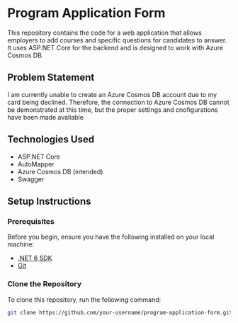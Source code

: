 # Program Application Form

This repository contains the code for a web application that allows employers to add courses and specific questions for candidates to answer. It uses ASP.NET Core for the backend and is designed to work with Azure Cosmos DB.

## Problem Statement

I am currently unable to create an Azure Cosmos DB account due to my card being declined. Therefore, the connection to Azure Cosmos DB cannot be demonstrated at this time, but the proper settings and cnofigurations have been made available

## Technologies Used

- ASP.NET Core
- AutoMapper
- Azure Cosmos DB (intended)
- Swagger

## Setup Instructions

### Prerequisites

Before you begin, ensure you have the following installed on your local machine:

- [.NET 6 SDK](https://dotnet.microsoft.com/download/dotnet/6.0)
- [Git](https://git-scm.com/)

### Clone the Repository

To clone this repository, run the following command:

```bash
git clone https://github.com/your-username/program-application-form.git
